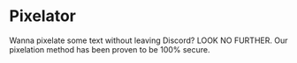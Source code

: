 # Pixelator

Wanna pixelate some text without leaving Discord? LOOK NO FURTHER. Our
pixelation method has been proven to be 100% secure.
